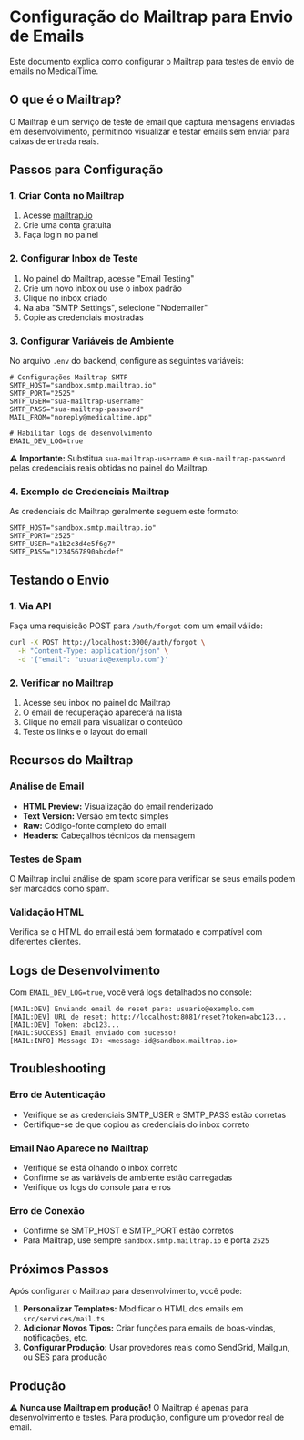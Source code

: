 # Configuração do Mailtrap para Envio de Emails

Este documento explica como configurar o Mailtrap para testes de envio de emails no MedicalTime.

## O que é o Mailtrap?

O Mailtrap é um serviço de teste de email que captura mensagens enviadas em desenvolvimento, permitindo visualizar e testar emails sem enviar para caixas de entrada reais.

## Passos para Configuração

### 1. Criar Conta no Mailtrap

1. Acesse [mailtrap.io](https://mailtrap.io)
2. Crie uma conta gratuita
3. Faça login no painel

### 2. Configurar Inbox de Teste

1. No painel do Mailtrap, acesse "Email Testing"
2. Crie um novo inbox ou use o inbox padrão
3. Clique no inbox criado
4. Na aba "SMTP Settings", selecione "Nodemailer"
5. Copie as credenciais mostradas

### 3. Configurar Variáveis de Ambiente

No arquivo `.env` do backend, configure as seguintes variáveis:

```env
# Configurações Mailtrap SMTP
SMTP_HOST="sandbox.smtp.mailtrap.io"
SMTP_PORT="2525"
SMTP_USER="sua-mailtrap-username"
SMTP_PASS="sua-mailtrap-password"
MAIL_FROM="noreply@medicaltime.app"

# Habilitar logs de desenvolvimento
EMAIL_DEV_LOG=true
```

**⚠️ Importante:** Substitua `sua-mailtrap-username` e `sua-mailtrap-password` pelas credenciais reais obtidas no painel do Mailtrap.

### 4. Exemplo de Credenciais Mailtrap

As credenciais do Mailtrap geralmente seguem este formato:

```env
SMTP_HOST="sandbox.smtp.mailtrap.io"
SMTP_PORT="2525"
SMTP_USER="a1b2c3d4e5f6g7"
SMTP_PASS="1234567890abcdef"
```

## Testando o Envio

### 1. Via API

Faça uma requisição POST para `/auth/forgot` com um email válido:

```bash
curl -X POST http://localhost:3000/auth/forgot \
  -H "Content-Type: application/json" \
  -d '{"email": "usuario@exemplo.com"}'
```

### 2. Verificar no Mailtrap

1. Acesse seu inbox no painel do Mailtrap
2. O email de recuperação aparecerá na lista
3. Clique no email para visualizar o conteúdo
4. Teste os links e o layout do email

## Recursos do Mailtrap

### Análise de Email
- **HTML Preview:** Visualização do email renderizado
- **Text Version:** Versão em texto simples
- **Raw:** Código-fonte completo do email
- **Headers:** Cabeçalhos técnicos da mensagem

### Testes de Spam
O Mailtrap inclui análise de spam score para verificar se seus emails podem ser marcados como spam.

### Validação HTML
Verifica se o HTML do email está bem formatado e compatível com diferentes clientes.

## Logs de Desenvolvimento

Com `EMAIL_DEV_LOG=true`, você verá logs detalhados no console:

```
[MAIL:DEV] Enviando email de reset para: usuario@exemplo.com
[MAIL:DEV] URL de reset: http://localhost:8081/reset?token=abc123...
[MAIL:DEV] Token: abc123...
[MAIL:SUCCESS] Email enviado com sucesso!
[MAIL:INFO] Message ID: <message-id@sandbox.mailtrap.io>
```

## Troubleshooting

### Erro de Autenticação
- Verifique se as credenciais SMTP_USER e SMTP_PASS estão corretas
- Certifique-se de que copiou as credenciais do inbox correto

### Email Não Aparece no Mailtrap
- Verifique se está olhando o inbox correto
- Confirme se as variáveis de ambiente estão carregadas
- Verifique os logs do console para erros

### Erro de Conexão
- Confirme se SMTP_HOST e SMTP_PORT estão corretos
- Para Mailtrap, use sempre `sandbox.smtp.mailtrap.io` e porta `2525`

## Próximos Passos

Após configurar o Mailtrap para desenvolvimento, você pode:

1. **Personalizar Templates:** Modificar o HTML dos emails em `src/services/mail.ts`
2. **Adicionar Novos Tipos:** Criar funções para emails de boas-vindas, notificações, etc.
3. **Configurar Produção:** Usar provedores reais como SendGrid, Mailgun, ou SES para produção

## Produção

⚠️ **Nunca use Mailtrap em produção!** O Mailtrap é apenas para desenvolvimento e testes. Para produção, configure um provedor real de email.